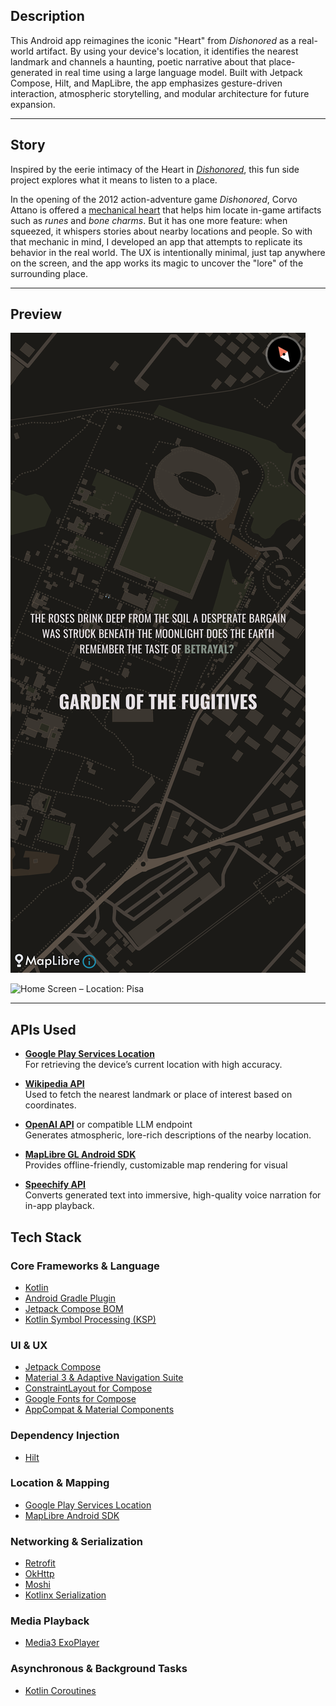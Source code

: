 ## Description

This Android app reimagines the iconic "Heart" from *Dishonored* as a real-world artifact. By using your device's location, it identifies the nearest landmark and channels a haunting, poetic narrative about that place-generated in real time using a large language model.
Built with Jetpack Compose, Hilt, and MapLibre, the app emphasizes gesture-driven interaction, atmospheric storytelling, and modular architecture for future expansion.

---

## Story

Inspired by the eerie intimacy of the Heart in *[Dishonored](https://en.wikipedia.org/wiki/Dishonored)*, this fun side project explores what it means to listen to a place.

In the opening of the 2012 action-adventure game *Dishonored*, Corvo Attano is offered a [mechanical heart](https://www.rockpapershotgun.com/the-gaming-pulse-on-dishonoreds-heart#more-135985) that helps him locate in-game artifacts such as *runes* and *bone charms*. But it has one more feature: when squeezed, it whispers stories about nearby locations and people.
So with that mechanic in mind, I developed an app that attempts to replicate its behavior in the real world. The UX is intentionally minimal, just tap anywhere on the screen, and the app works its magic to uncover the "lore" of the surrounding place.

---

## Preview


![Home Screen – Garden of the Fugitives](docs/images/home_screen_garden_of_the_fugitives.png)

![Home Screen – Location: Pisa](docs/images/images/home_screen_location_pisa.png)

---

## APIs Used

- **[Google Play Services Location](https://developer.android.com/training/location)**  
  For retrieving the device’s current location with high accuracy.

- **[Wikipedia API](https://www.mediawiki.org/wiki/API:Main_page)**  
  Used to fetch the nearest landmark or place of interest based on coordinates.

- **[OpenAI API](https://platform.openai.com/docs)** or compatible LLM endpoint  
  Generates atmospheric, lore-rich descriptions of the nearby location.

- **[MapLibre GL Android SDK](https://maplibre.org/projects/maplibre-gl-native/)**  
  Provides offline-friendly, customizable map rendering for visual
  
- **[Speechify API](https://speechify.com/developers/)**  
  Converts generated text into immersive, high-quality voice narration for in-app playback.

## Tech Stack

### Core Frameworks & Language
- [Kotlin](https://kotlinlang.org/)
- [Android Gradle Plugin](https://developer.android.com/build/releases/gradle-plugin)
- [Jetpack Compose BOM](https://developer.android.com/compose)
- [Kotlin Symbol Processing (KSP)](https://kotlinlang.org/docs/ksp-overview.html)

### UI & UX
- [Jetpack Compose](https://developer.android.com/compose)
- [Material 3 & Adaptive Navigation Suite](https://developer.android.com/jetpack/compose/material3)
- [ConstraintLayout for Compose](https://developer.android.com/jetpack/compose/layouts/constraintlayout)
- [Google Fonts for Compose](https://developer.android.com/jetpack/compose/text/fonts)
- [AppCompat & Material Components](https://developer.android.com/jetpack/androidx/releases/appcompat)

### Dependency Injection
- [Hilt](https://developer.android.com/training/dependency-injection/hilt-android)

### Location & Mapping
- [Google Play Services Location](https://developer.android.com/training/location)
- [MapLibre Android SDK](https://docs.maptiler.com/maplibre-gl-native-android/)

### Networking & Serialization
- [Retrofit](https://square.github.io/retrofit/)
- [OkHttp](https://square.github.io/okhttp/)
- [Moshi](https://github.com/square/moshi)
- [Kotlinx Serialization](https://kotlinlang.org/docs/serialization.html)

### Media Playback
- [Media3 ExoPlayer](https://developer.android.com/media/media3/exoplayer)

### Asynchronous & Background Tasks
- [Kotlin Coroutines](https://kotlinlang.org/docs/coroutines-overview.html)
